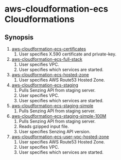 # aws-cloudformation-ecs Cloudformations

## Synopsis

1. [aws-cloudformation-ecs-certificates](aws-cloudformation-ecs-certificates)
    1. User specifies X.590 certificate and private-key.
1. [aws-cloudformation-ecs-full-stack](aws-cloudformation-ecs-full-stack)
    1. User specifies VPC.
    1. User specifies which services are started.
1. [aws-cloudformation-ecs-hosted-zone](aws-cloudformation-ecs-hosted-zone)
    1. User specifies AWS Route53 Hosted Zone.
1. [aws-cloudformation-ecs-staging](aws-cloudformation-ecs-staging)
    1. Pulls Senzing API from staging server.
    1. User specifies VPC.
    1. User specifies which services are started.
1. [aws-cloudformation-ecs-staging-simple](aws-cloudformation-ecs-staging-simple)
    1. Pulls Senzing API from staging server.
1. [aws-cloudformation-ecs-staging-simple-100M](aws-cloudformation-ecs-staging-simple-100M)
    1. Pulls Senzing API from staging server.
    1. Reads gzipped input file.
    1. User specifies Senzing API version.
1. [aws-cloudformation-ecs-user-vpc-hosted-zone](aws-cloudformation-ecs-vpc-hosted-zone)
    1. User specifies AWS Route53 Hosted Zone.
    1. User specifies VPC.
    1. User specifies which services are started.
